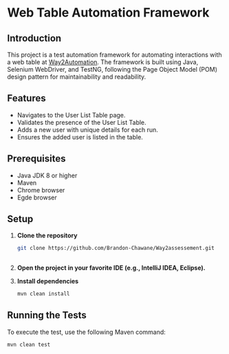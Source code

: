 # Web Table Automation Framework

## Introduction

This project is a test automation framework for automating interactions with a web table at [Way2Automation](https://www.way2automation.com/angularjs-protractor/webtables/). The framework is built using Java, Selenium WebDriver, and TestNG, following the Page Object Model (POM) design pattern for maintainability and readability.

## Features

- Navigates to the User List Table page.
- Validates the presence of the User List Table.
- Adds a new user with unique details for each run.
- Ensures the added user is listed in the table.

## Prerequisites

- Java JDK 8 or higher
- Maven
- Chrome browser
- Egde browser


## Setup

1. **Clone the repository**
    ```sh
    git clone https://github.com/Brandon-Chawane/Way2assessement.git
  
    ```

2. **Open the project in your favorite IDE (e.g., IntelliJ IDEA, Eclipse).**

3. **Install dependencies**
    ```sh
    mvn clean install
    ```

## Running the Tests

To execute the test, use the following Maven command:
```sh
mvn clean test


